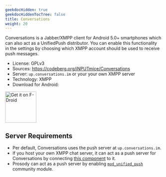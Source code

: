```yaml
---
geekdocHidden: true
geekdocHiddenTocTree: false
title: Conversations
weight: 20
---
```


Conversations is a Jabber/XMPP client for Android 5.0+ smartphones which can also act as a UnifiedPush distributor.
You can enable this functionality in the settings by choosing which XMPP account should be used to receive push messages.

* License: GPLv3
* Sources: <https://codeberg.org/iNPUTmice/Conversations>
* Server: `up.conversations.im` or your your own XMPP server
* Technology: XMPP
* Download for Android:

[<img alt="Get it on F-Droid" src="/img/f-droid-badge.png" height=100>](https://f-droid.org/en/packages/eu.siacs.conversations/)

## Server Requirements

* Per default, Conversations uses the push server at `up.conversations.im`.
* If you host your own XMPP chat server, it can act as a push server for Conversations by connecting [this component](https://codeberg.org/iNPUTmice/up) to it.
* Prosody can act as a push server by enabling [`mod_unified_push`](https://modules.prosody.im/mod_unified_push.html) community module.
